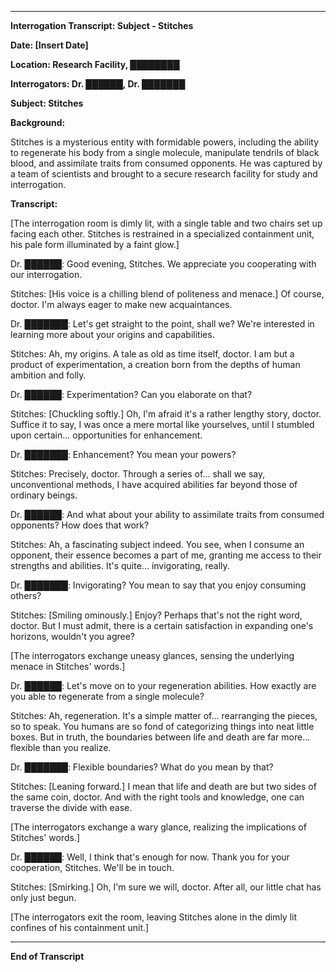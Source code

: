 

---

**Interrogation Transcript: Subject - Stitches**

**Date: [Insert Date]**

**Location: Research Facility, ████████**

**Interrogators: Dr. ██████, Dr. ███████**

**Subject: Stitches**

**Background:**

Stitches is a mysterious entity with formidable powers, including the ability to regenerate his body from a single molecule, manipulate tendrils of black blood, and assimilate traits from consumed opponents. He was captured by a team of scientists and brought to a secure research facility for study and interrogation.

**Transcript:**

[The interrogation room is dimly lit, with a single table and two chairs set up facing each other. Stitches is restrained in a specialized containment unit, his pale form illuminated by a faint glow.]

Dr. ██████: Good evening, Stitches. We appreciate you cooperating with our interrogation.

Stitches: [His voice is a chilling blend of politeness and menace.] Of course, doctor. I'm always eager to make new acquaintances.

Dr. ███████: Let's get straight to the point, shall we? We're interested in learning more about your origins and capabilities.

Stitches: Ah, my origins. A tale as old as time itself, doctor. I am but a product of experimentation, a creation born from the depths of human ambition and folly.

Dr. ██████: Experimentation? Can you elaborate on that?

Stitches: [Chuckling softly.] Oh, I'm afraid it's a rather lengthy story, doctor. Suffice it to say, I was once a mere mortal like yourselves, until I stumbled upon certain... opportunities for enhancement.

Dr. ███████: Enhancement? You mean your powers?

Stitches: Precisely, doctor. Through a series of... shall we say, unconventional methods, I have acquired abilities far beyond those of ordinary beings.

Dr. ██████: And what about your ability to assimilate traits from consumed opponents? How does that work?

Stitches: Ah, a fascinating subject indeed. You see, when I consume an opponent, their essence becomes a part of me, granting me access to their strengths and abilities. It's quite... invigorating, really.

Dr. ███████: Invigorating? You mean to say that you enjoy consuming others?

Stitches: [Smiling ominously.] Enjoy? Perhaps that's not the right word, doctor. But I must admit, there is a certain satisfaction in expanding one's horizons, wouldn't you agree?

[The interrogators exchange uneasy glances, sensing the underlying menace in Stitches' words.]

Dr. ██████: Let's move on to your regeneration abilities. How exactly are you able to regenerate from a single molecule?

Stitches: Ah, regeneration. It's a simple matter of... rearranging the pieces, so to speak. You humans are so fond of categorizing things into neat little boxes. But in truth, the boundaries between life and death are far more... flexible than you realize.

Dr. ███████: Flexible boundaries? What do you mean by that?

Stitches: [Leaning forward.] I mean that life and death are but two sides of the same coin, doctor. And with the right tools and knowledge, one can traverse the divide with ease.

[The interrogators exchange a wary glance, realizing the implications of Stitches' words.]

Dr. ██████: Well, I think that's enough for now. Thank you for your cooperation, Stitches. We'll be in touch.

Stitches: [Smirking.] Oh, I'm sure we will, doctor. After all, our little chat has only just begun.

[The interrogators exit the room, leaving Stitches alone in the dimly lit confines of his containment unit.]

---

**End of Transcript**